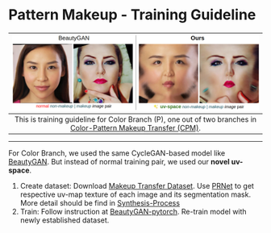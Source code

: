 # Pattern Makeup - Training Guideline

| ![color-makeup.png](../imgs/color-makeup.png) | 
|:--:| 
| This is training guideline for Color Branch (P), one out of two branches in [Color-Pattern Makeup Transfer (CPM)](../README.md).|

---

For Color Branch, we used the same CycleGAN-based model like [BeautyGAN](liusi-group.com/pdf/BeautyGAN-camera-ready_2.pdf).
But instead of normal training pair, we used our **novel uv-space**.

1. Create dataset: Download [Makeup Transfer Dataset](http://liusi-group.com/projects/BeautyGAN). Use [PRNet](https://github.com/YadiraF/PRNet) to get respective uv-map texture of each image and its segmentation mask. More detail should be find in [Synthesis-Process](../Synthesis-Process/README.md)
1. Train: Follow instruction at [BeautyGAN-pytorch](https://github.com/wtjiang98/BeautyGAN_pytorch). Re-train model with newly established dataset.